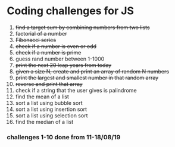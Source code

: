 # Coding challenges for JS


1. ~~find a target sum by combining numbers from two lists~~
2. ~~factorial of a number~~
3. ~~Fibonacci series~~
4. ~~check if a number is even or odd~~
5. ~~check if a number is prime~~
6. guess rand number between 1-1000 
7. ~~print the next 20 leap years from today~~
8. ~~given a size N, create and print an array of random N numbers~~
9. ~~print the largest and smallest number in that random array~~
10. ~~reverse and print that array~~
11. check if a string that the user gives is palindrome
12. find the mean of a list
13. sort a list using bubble sort
14. sort a list using insertion sort
15. sort a list using selection sort
16. find the median of a list


### challenges 1-10 done from 11-18/08/19 
